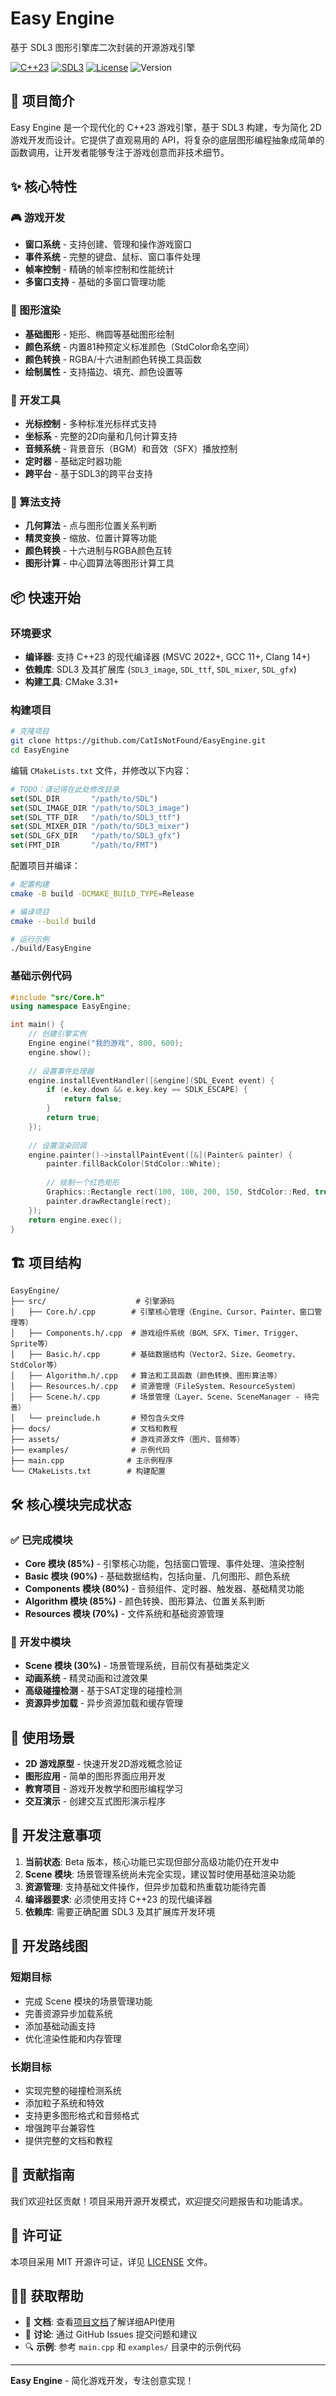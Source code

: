 # Easy Engine

基于 SDL3 图形引擎库二次封装的开源游戏引擎

[![C++23](https://img.shields.io/badge/C++-23-blue.svg)](https://en.cppreference.com/w/cpp/23)
[![SDL3](https://img.shields.io/badge/SDL-3-blue.svg)](https://github.com/libsdl-org/SDL)
[![License](https://img.shields.io/badge/License-MIT-blue.svg)](LICENSE)
![Version](https://img.shields.io/badge/Version-1.0.1%20-red.svg)

## 🚀 项目简介

Easy Engine 是一个现代化的 C++23 游戏引擎，基于 SDL3 构建，专为简化 2D 游戏开发而设计。它提供了直观易用的 API，将复杂的底层图形编程抽象成简单的函数调用，让开发者能够专注于游戏创意而非技术细节。

## ✨ 核心特性

### 🎮 游戏开发
- **窗口系统** - 支持创建、管理和操作游戏窗口
- **事件系统** - 完整的键盘、鼠标、窗口事件处理
- **帧率控制** - 精确的帧率控制和性能统计
- **多窗口支持** - 基础的多窗口管理功能

### 🎨 图形渲染
- **基础图形** - 矩形、椭圆等基础图形绘制
- **颜色系统** - 内置81种预定义标准颜色（StdColor命名空间）
- **颜色转换** - RGBA/十六进制颜色转换工具函数
- **绘制属性** - 支持描边、填充、颜色设置等

### 🔧 开发工具
- **光标控制** - 多种标准光标样式支持
- **坐标系** - 完整的2D向量和几何计算支持
- **音频系统** - 背景音乐（BGM）和音效（SFX）播放控制
- **定时器** - 基础定时器功能
- **跨平台** - 基于SDL3的跨平台支持

### 📐 算法支持
- **几何算法** - 点与图形位置关系判断
- **精灵变换** - 缩放、位置计算等功能
- **颜色转换** - 十六进制与RGBA颜色互转
- **图形计算** - 中心圆算法等图形计算工具

## 📦 快速开始

### 环境要求
- **编译器**: 支持 C++23 的现代编译器 (MSVC 2022+, GCC 11+, Clang 14+)
- **依赖库**: SDL3 及其扩展库 (`SDL3_image`, `SDL_ttf`, `SDL_mixer`, `SDL_gfx`)
- **构建工具**: CMake 3.31+

### 构建项目

```bash
# 克隆项目
git clone https://github.com/CatIsNotFound/EasyEngine.git
cd EasyEngine
```

编辑 `CMakeLists.txt` 文件，并修改以下内容：

```cmake
# TODO：请记得在此处修改目录
set(SDL_DIR       "/path/to/SDL")
set(SDL_IMAGE_DIR "/path/to/SDL3_image")
set(SDL_TTF_DIR   "/path/to/SDL3_ttf")
set(SDL_MIXER_DIR "/path/to/SDL3_mixer")
set(SDL_GFX_DIR   "/path/to/SDL3_gfx")
set(FMT_DIR       "/path/to/FMT")
```

配置项目并编译：

```bash
# 配置构建
cmake -B build -DCMAKE_BUILD_TYPE=Release

# 编译项目
cmake --build build

# 运行示例
./build/EasyEngine
```

### 基础示例代码

```cpp
#include "src/Core.h"
using namespace EasyEngine;

int main() {
    // 创建引擎实例
    Engine engine("我的游戏", 800, 600);
    engine.show();
    
    // 设置事件处理器
    engine.installEventHandler([&engine](SDL_Event event) {
        if (e.key.down && e.key.key == SDLK_ESCAPE) {
            return false;
        }
        return true;
    });
    
    // 设置渲染回调
    engine.painter()->installPaintEvent([&](Painter& painter) {
        painter.fillBackColor(StdColor::White);
        
        // 绘制一个红色矩形
        Graphics::Rectangle rect(100, 100, 200, 150, StdColor::Red, true, true, StdColor::Yellow);
        painter.drawRectangle(rect);
    });
    return engine.exec();
}
```

## 🏗️ 项目结构

```
EasyEngine/
├── src/                    # 引擎源码
│   ├── Core.h/.cpp        # 引擎核心管理（Engine、Cursor、Painter、窗口管理等）
│   ├── Components.h/.cpp  # 游戏组件系统（BGM、SFX、Timer、Trigger、Sprite等）
│   ├── Basic.h/.cpp       # 基础数据结构（Vector2、Size、Geometry、StdColor等）
│   ├── Algorithm.h/.cpp   # 算法和工具函数（颜色转换、图形算法等）
│   ├── Resources.h/.cpp   # 资源管理（FileSystem、ResourceSystem）
│   ├── Scene.h/.cpp       # 场景管理（Layer、Scene、SceneManager - 待完善）
│   └── preinclude.h       # 预包含头文件
├── docs/                  # 文档和教程
├── assets/                # 游戏资源文件（图片、音频等）
├── examples/              # 示例代码
├── main.cpp              # 主示例程序
└── CMakeLists.txt        # 构建配置
```

## 🛠️ 核心模块完成状态

### ✅ 已完成模块
- **Core 模块 (85%)** - 引擎核心功能，包括窗口管理、事件处理、渲染控制
- **Basic 模块 (90%)** - 基础数据结构，包括向量、几何图形、颜色系统
- **Components 模块 (80%)** - 音频组件、定时器、触发器、基础精灵功能
- **Algorithm 模块 (85%)** - 颜色转换、图形算法、位置关系判断
- **Resources 模块 (70%)** - 文件系统和基础资源管理

### 🚧 开发中模块
- **Scene 模块 (30%)** - 场景管理系统，目前仅有基础类定义
- **动画系统** - 精灵动画和过渡效果
- **高级碰撞检测** - 基于SAT定理的碰撞检测
- **资源异步加载** - 异步资源加载和缓存管理

## 🎯 使用场景

- **2D 游戏原型** - 快速开发2D游戏概念验证
- **图形应用** - 简单的图形界面应用开发
- **教育项目** - 游戏开发教学和图形编程学习
- **交互演示** - 创建交互式图形演示程序

## 📝 开发注意事项

1. **当前状态**: Beta 版本，核心功能已实现但部分高级功能仍在开发中
2. **Scene 模块**: 场景管理系统尚未完全实现，建议暂时使用基础渲染功能
3. **资源管理**: 支持基础文件操作，但异步加载和热重载功能待完善
4. **编译器要求**: 必须使用支持 C++23 的现代编译器
5. **依赖库**: 需要正确配置 SDL3 及其扩展库开发环境

## 🔮 开发路线图

### 短期目标
- 完成 Scene 模块的场景管理功能
- 完善资源异步加载系统
- 添加基础动画支持
- 优化渲染性能和内存管理

### 长期目标
- 实现完整的碰撞检测系统
- 添加粒子系统和特效
- 支持更多图形格式和音频格式
- 增强跨平台兼容性
- 提供完整的文档和教程

## 🤝 贡献指南

我们欢迎社区贡献！项目采用开源开发模式，欢迎提交问题报告和功能请求。

## 📄 许可证

本项目采用 MIT 开源许可证，详见 [LICENSE](LICENSE) 文件。

## 🙋‍♂️ 获取帮助

- 📖 **文档**: 查看[项目文档](./docs/html/index.html)了解详细API使用
- 💬 **讨论**: 通过 GitHub Issues 提交问题和建议
- 🔍 **示例**: 参考 `main.cpp` 和 `examples/` 目录中的示例代码

---

**Easy Engine** - 简化游戏开发，专注创意实现！



